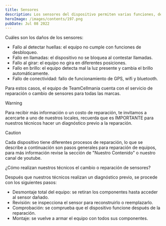 ```yaml
---
title: Sensores
description: Los sensores del dispositivo permiten varias funciones, desde girar la pantalla con el giroscopio, hasta desbloquear el celular con el lector de huellas digitales.
heroImage: /images/contents/197.png
pubDate: Jul 08 2022
---
```


Cuáles son los daños de los sensores:

- Fallo al detectar huellas: el equipo no cumple con funciones de desbloqueo.
- Fallo en llamadas: el dispositivo no se bloquea al contestar llamadas.
- Fallo al girar: el equipo no gira en diferentes posiciones.
- Fallo en brillo: el equipo detecta mal la luz presente y cambia el brillo automáticamente.
- Fallo de conectividad: fallo de funcionamiento de GPS, wifi y bluetooth.

Para estos casos, el equipo de TeamCellmania cuenta con el servicio de reparación o cambio de sensores para todas las marcas.

> [!WARNING]
> Para recibir más información o un costo de reparación, te invitamos a acercarte a uno de nuestros locales, recuerda que es IMPORTANTE para nuestros técnicos hacer un diagnóstico previo a la reparación.

> [!CAUTION]
> Cada dispositivo tiene diferentes procesos de reparación, lo que se describe a continuación son pasos generales para reparación de equipos, para más información revise la sección de \"Nuestro Contenido\" o nuestro canal de youtube.

¿Cómo realizan nuestros técnicos el cambio o reparación de sensores?

Después que nuestros técnicos realizan un diagnóstico previo, se procede con los siguientes pasos:

- Desmontaje total del equipo: se retiran los componentes hasta acceder al sensor dañado.
- Revisión: se inspecciona el sensor para reconstruirlo o reemplazarlo.
- Comprobación: se comprueba que el dispositivo funcione después de la reparación.
- Montaje: se vuelve a armar el equipo con todos sus componentes.
